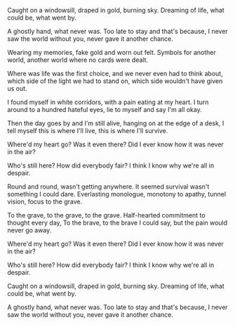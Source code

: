 Caught on a windowsill,
draped in gold, burning sky.
Dreaming of life,
what could be, what went by.

A ghostly hand, what never was.
Too late to stay and that's because,
I never saw the world without you,
never gave it another chance.

Wearing my memories,
fake gold and worn out felt.
Symbols for another world,
another world where no cards were dealt.

Where was life was the first choice,
and we never even had to think about,
which side of the light we had to stand on,
which side wouldn't have given us out.

I found myself in white corridors,
with a pain eating at my heart.
I turn around to a hundred hateful eyes,
lie to myself and say I'm all okay.

Then the day goes by and I'm still alive,
hanging on at the edge of a desk,
I tell myself this is where I'll live,
this is where I'll survive.

Where'd my heart go?
Was it even there?
Did I ever know how it
was never in the air?

Who's still here?
How did everybody fair?
I think I know why we're
all in despair.

Round and round, wasn't getting anywhere.
It seemed survival wasn't something I could dare.
Everlasting monologue, monotony to apathy,
tunnel vision, focus to the grave.

To the grave, to the grave, to the grave.
Half-hearted commitment to thought every day,
To the brave, to the brave I could say,
but the pain would never go away.

Where'd my heart go?
Was it even there?
Did I ever know how it
was never in the air?

Who's still here?
How did everybody fair?
I think I know why we're
all in despair.

Caught on a windowsill,
draped in gold, burning sky.
Dreaming of life,
what could be, what went by.

A ghostly hand, what never was.
Too late to stay and that's because,
I never saw the world without you,
never gave it another chance.